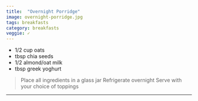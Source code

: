 ```yaml
---
title:  "Overnight Porridge"
image: overnight-porridge.jpg
tags: breakfasts
category: breakfasts
veggie: ✓
---
```


* 1/2 cup oats
* tbsp chia seeds
* 1/2 almond/oat milk
* tbsp greek yoghurt


> Place all ingredients in a glass jar
> Refrigerate overnight
> Serve with your choice of toppings

---
